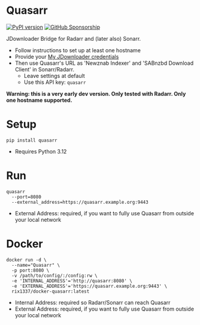 # Quasarr

[![PyPI version](https://badge.fury.io/py/quasarr.svg)](https://badge.fury.io/py/quasarr)
[![GitHub Sponsorship](https://img.shields.io/badge/support-me-red.svg)](https://github.com/users/rix1337/sponsorship)

JDownloader Bridge for Radarr and (later also) Sonarr.

* Follow instructions to set up at least one hostname
* Provide your [My JDownloader credentials](https://my.jdownloader.org)
* Then use Quasarr's URL as 'Newznab Indexer' and 'SABnzbd Download Client' in Sonarr/Radarr.
    * Leave settings at default
    * Use this API key: `quasarr`

**Warning: this is a very early dev version. Only tested with Radarr. Only one hostname supported.**

# Setup

`pip install quasarr`
* Requires Python 3.12

# Run

```
quasarr
  --port=8080
  --external_address=https://quasarr.example.org:9443
  ```

* External Address: required, if you want to fully use Quasarr from outside your local network

# Docker

```
docker run -d \
  --name="Quasarr" \
  -p port:8080 \
  -v /path/to/config/:/config:rw \
  -e 'INTERNAL_ADDRESS'='http://quasarr:8080' \
  -e 'EXTERNAL_ADDRESS'='https://quasarr.example.org:9443' \
  rix1337/docker-quasarr:latest
  ```

* Internal Address: required so Radarr/Sonarr can reach Quasarr
* External Address: required, if you want to fully use Quasarr from outside your local network
